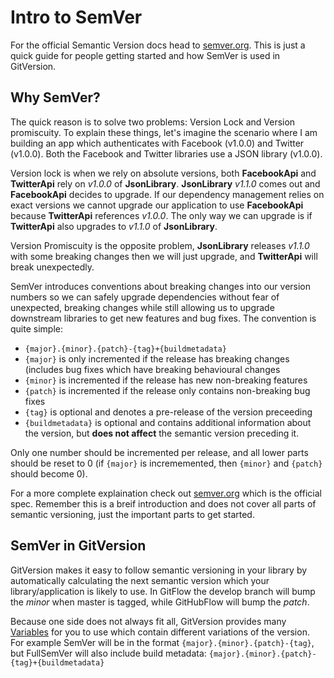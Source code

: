 # Intro to SemVer
For the official Semantic Version docs head to [semver.org](http://semver.org). This is just a quick guide for people  getting started and how SemVer is used in GitVersion.

## Why SemVer?
The quick reason is to solve two problems: Version Lock and Version promiscuity. To explain these things, let's imagine the scenario where I am building an app which authenticates with Facebook (v1.0.0) and Twitter (v1.0.0). Both the Facebook and Twitter libraries use a JSON library (v1.0.0).

Version lock is when we rely on absolute versions, both **FacebookApi** and **TwitterApi** rely on _v1.0.0_ of **JsonLibrary**. **JsonLibrary** _v1.1.0_ comes out and **FacebookApi** decides to upgrade. If our dependency management relies on exact versions we cannot upgrade our application to use **FacebookApi** because **TwitterApi** references _v1.0.0_. The only way we can upgrade is if **TwitterApi** also upgrades to _v1.1.0_ of **JsonLibrary**.

Version Promiscuity is the opposite problem, **JsonLibrary** releases _v1.1.0_ with some breaking changes then we will just upgrade, and **TwitterApi** will break unexpectedly.

SemVer introduces conventions about breaking changes into our version numbers so we can safely upgrade dependencies without fear of unexpected, breaking changes while still allowing us to upgrade downstream libraries to get new features and bug fixes. The convention is quite simple:

* `{major}.{minor}.{patch}-{tag}+{buildmetadata}`
* `{major}` is only incremented if the release has breaking changes (includes bug fixes which have breaking behavioural changes
* `{minor}` is incremented if the release has new non-breaking features
* `{patch}` is incremented if the release only contains non-breaking bug fixes
* `{tag}` is optional and denotes a pre-release of the version preceeding
* `{buildmetadata}` is optional and contains additional information about the version, but **does not affect** the semantic version preceding it.

Only one number should be incremented per release, and all lower parts should be reset to 0 (if `{major}` is incrememented, then `{minor}` and `{patch}` should become 0).

For a more complete explaination check out [semver.org](http://semver.org) which is the official spec. Remember this is a breif introduction and does not cover all parts of semantic versioning, just the important parts to get started.

## SemVer in GitVersion
GitVersion makes it easy to follow semantic versioning in your library by automatically calculating the next semantic version which your library/application is likely to use. In GitFlow the develop branch will bump the *minor* when master is tagged, while GitHubFlow will bump the *patch*.

Because one side does not always fit all, GitVersion provides many [Variables](../more-info/variables.md) for you to use which contain different variations of the version. For example SemVer will be in the format `{major}.{minor}.{patch}-{tag}`, but FullSemVer will also include build metadata: `{major}.{minor}.{patch}-{tag}+{buildmetadata}`
